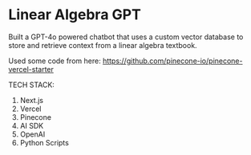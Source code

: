 # Linear Algebra GPT

Built a GPT-4o powered chatbot that uses a custom vector database to store and retrieve context from a linear algebra textbook.

Used some code from here: https://github.com/pinecone-io/pinecone-vercel-starter

TECH STACK: 
1) Next.js
2) Vercel
3) Pinecone
4) AI SDK
5) OpenAI
6) Python Scripts